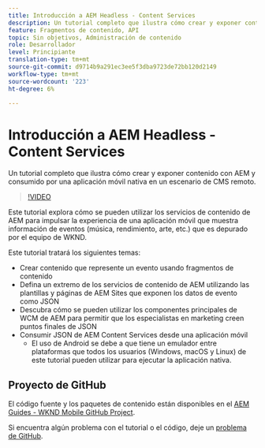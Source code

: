 ```yaml
---
title: Introducción a AEM Headless - Content Services
description: Un tutorial completo que ilustra cómo crear y exponer contenido mediante AEM sin encabezado.
feature: Fragmentos de contenido, API
topic: Sin objetivos, Administración de contenido
role: Desarrollador
level: Principiante
translation-type: tm+mt
source-git-commit: d9714b9a291ec3ee5f3dba9723de72bb120d2149
workflow-type: tm+mt
source-wordcount: '223'
ht-degree: 6%

---
```



# Introducción a AEM Headless - Content Services

Un tutorial completo que ilustra cómo crear y exponer contenido con AEM y consumido por una aplicación móvil nativa en un escenario de CMS remoto.

>[!VIDEO](https://video.tv.adobe.com/v/28315/?quality=12&learn=on)

Este tutorial explora cómo se pueden utilizar los servicios de contenido de AEM para impulsar la experiencia de una aplicación móvil que muestra información de eventos (música, rendimiento, arte, etc.) que es depurado por el equipo de WKND.

Este tutorial tratará los siguientes temas:

* Crear contenido que represente un evento usando fragmentos de contenido
* Defina un extremo de los servicios de contenido de AEM utilizando las plantillas y páginas de AEM Sites que exponen los datos de evento como JSON
* Descubra cómo se pueden utilizar los componentes principales de WCM de AEM para permitir que los especialistas en marketing creen puntos finales de JSON
* Consumir JSON de AEM Content Services desde una aplicación móvil
   * El uso de Android se debe a que tiene un emulador entre plataformas que todos los usuarios (Windows, macOS y Linux) de este tutorial pueden utilizar para ejecutar la aplicación nativa.

## Proyecto de GitHub

El código fuente y los paquetes de contenido están disponibles en el [AEM Guides - WKND Mobile GitHub Project](https://github.com/adobe/aem-guides-wknd-mobile).

Si encuentra algún problema con el tutorial o el código, deje un [problema de GitHub](https://github.com/adobe/aem-guides-wknd-mobile/issues).
